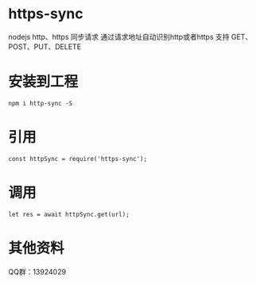 # https-sync
nodejs http、https 同步请求
通过请求地址自动识别http或者https
支持 GET、POST、PUT、DELETE

# 安装到工程
```
npm i http-sync -S
```

# 引用
```
const httpSync = require('https-sync');
```

# 调用
```
let res = await httpSync.get(url);
```

# 其他资料
QQ群：13924029
